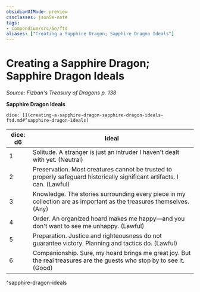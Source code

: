 ```yaml
---
obsidianUIMode: preview
cssclasses: json5e-note
tags:
- compendium/src/5e/ftd
aliases: ["Creating a Sapphire Dragon; Sapphire Dragon Ideals"]
---
```

# Creating a Sapphire Dragon; Sapphire Dragon Ideals
*Source: Fizban's Treasury of Dragons p. 138* 

**Sapphire Dragon Ideals**

`dice: [](creating-a-sapphire-dragon-sapphire-dragon-ideals-ftd.md#^sapphire-dragon-ideals)`

| dice: d6 | Ideal |
|----------|-------|
| 1 | Solitude. A stranger is just an intruder I haven't dealt with yet. (Neutral) |
| 2 | Preservation. Most creatures cannot be trusted to properly safeguard historically significant artifacts. I can. (Lawful) |
| 3 | Knowledge. The stories surrounding every piece in my collection are as important as the treasures themselves. (Any) |
| 4 | Order. An organized hoard makes me happy—and you don't want to see me unhappy. (Lawful) |
| 5 | Preparation. Justice and righteousness do not guarantee victory. Planning and tactics do. (Lawful) |
| 6 | Companionship. Sure, my hoard brings me great joy. But the real treasures are the guests who stop by to see it. (Good) |
^sapphire-dragon-ideals
